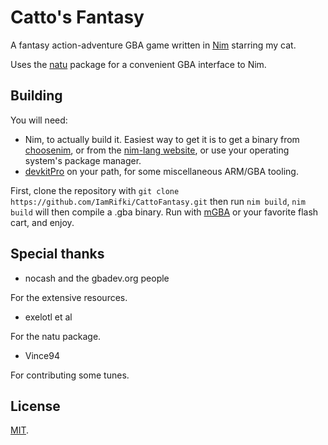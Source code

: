 # Catto's Fantasy
A fantasy action-adventure GBA game written in [Nim](https://nim-lang.org/) starring my cat. 

Uses the [natu](https://github.com/exelotl/natu/) package for a convenient GBA interface to Nim.

## Building
You will need:
- Nim, to actually build it. Easiest way to get it is to get a binary from [choosenim](https://github.com/dom96/choosenim), or from the [nim-lang website](https://nim-lang.org/install.html), or use your operating system's package manager.
- [devkitPro](https://devkitpro.org/wiki/Getting_Started) on your path, for some miscellaneous ARM/GBA tooling.

First, clone the repository with `git clone https://github.com/IamRifki/CattoFantasy.git` then run `nim build`, `nim build` will then compile a .gba binary. Run with [mGBA](https://mgba.io/) or your favorite flash cart, and enjoy.

## Special thanks
- nocash and the gbadev.org people

For the extensive resources.

- exelotl et al

For the natu package.

- Vince94

For contributing some tunes.

## License
[MIT](./LICENSE).